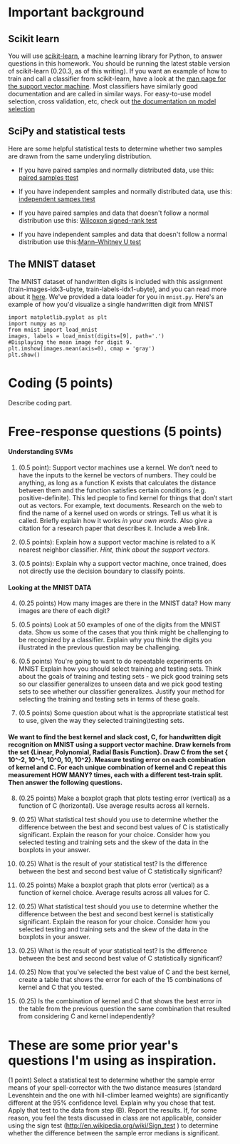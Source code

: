 
# Important background

## Scikit learn

You will use [scikit-learn](http://scikit-learn.org/stable/index.html), a machine learning library for Python, to answer questions in this homework. 
You should be running the latest stable version of scikit-learn (0.20.3, as of this writing).
If you want an example of how to train and call a classifier from scikit-learn, have a look at the [man page for the support vector machine](http://scikit-learn.org/stable/modules/svm.html#multi-class-classification).
Most classifiers have similarly good documentation and are called in similar ways.
For easy-to-use model selection, cross validation, etc, check out [the documentation on model selection](http://scikit-learn.org/stable/model_selection.html#model-selection)

## SciPy and statistical tests
Here are some helpful statistical tests to determine whether two samples are drawn from the same underyling distribution.

* If you have paired samples and normally distributed data, use this: [paired samples ttest](https://docs.scipy.org/doc/scipy/reference/generated/scipy.stats.ttest_rel.html)

* If you have independent samples and normally distributed data, use this: [independent sampes ttest](https://docs.scipy.org/doc/scipy/reference/generated/scipy.stats.ttest_ind.html)

* If you have paired samples and data that doesn't follow a normal distribution use this: [Wilcoxon signed-rank test](https://docs.scipy.org/doc/scipy/reference/generated/scipy.stats.wilcoxon.html?highlight=wilcoxon#scipy.stats.wilcoxon)

* If you have independent samples and data that doesn't follow a normal distribution use this:[Mann–Whitney U test](https://docs.scipy.org/doc/scipy/reference/generated/scipy.stats.mannwhitneyu.html?highlight=mannwhitney#scipy.stats.mannwhitneyu)



## The MNIST dataset
The MNIST dataset of handwritten digits is included with this assignment (train-images-idx3-ubyte, train-labels-idx1-ubyte), and you can read more about it [here](http://yann.lecun.com/exdb/mnist/). 
We've provided a data loader for you in `mnist.py`. Here's an example of how you'd visualize a single handwritten digit from MNIST 

```
import matplotlib.pyplot as plt
import numpy as np
from mnist import load_mnist
images, labels = load_mnist(digits=[9], path='.')
#Displaying the mean image for digit 9.
plt.imshow(images.mean(axis=0), cmap = 'gray')
plt.show()
```
# Coding (5 points)
Describe coding part.

# Free-response questions (5 points)

#### Understanding SVMs

1. (0.5 point): Support vector machines use a kernel. We don’t need to have the inputs to the kernel be vectors of numbers. They could be anything, as long as a function K exists that calculates the distance between them and the function satisfies certain conditions (e.g. positive-definite). This led people to find kernel for things that don’t start out as vectors. For example, text documents. Research on the web to find the name of a kernel used on words or strings. Tell us what it is called. Briefly explain how it works *in your own words*. Also give a citation for a research paper that describes it. Include a web link.

2. (0.5 points): Explain how a support vector machine is related to a K nearest neighbor classifier. *Hint, think about the support vectors.*

3. (0.5 points): Explain why a support vector machine, once trained, does not directly use the decision boundary to classify points.

#### Looking at the MNIST DATA
4. (0.25 points) How many images are there in the MNIST data? How many images are there of each digit?

5. (0.5 points) Look at 50 examples of one of the digits from the MNIST data. Show us some of the cases that you think might be challenging to be recognized by a classifier. Explain why you think the digits you illustrated in the previous question may be challenging.

6. (0.5 points) You're going to want to do repeatable experiments on MNIST Explain how you should select training and testing sets. Think about the goals of training and testing sets - we pick good training sets so our classifier generalizes to unseen data and we pick good testing sets to see whether our classifier generalizes. Justify your method for selecting the training and testing sets in terms of these goals.

7. (0.5 points) Some question about what is the appropriate statistical test to use, given the way they selected training\testing sets.

#### We want to find the best kernel and slack cost, C, for handwritten digit recognition on MNIST using a support vector machine. Draw kernels from the set {Linear, Polynomial, Radial Basis Function}. Draw C from the set { 10^-2, 10^-1, 10^0, 10, 10^2}. Measure testing error on each combination of kernel and C. For each unique combination of kernel and C repeat this measurement **HOW MANY?** times, each with a different test-train split. Then answer the following questions.

8. (0.25 points) Make a boxplot graph that plots testing error (vertical) as a function of C (horizontal). Use average results across all kernels. 

9. (0.25) What statistical test should you use to determine whether the difference between the best and second best values of C is statistically significant. Explain the reason for your choice. Consider how you selected testing and training sets and the skew of the data in the boxplots in your answer.

10. (0.25) What is the result of your statistical test? Is the difference between the best and second best value of C statistically significant?

11. (0.25 points) Make a boxplot graph that plots error (vertical) as a function of kernel choice. Average results across all values for C.

12. (0.25) What statistical test should you use to determine whether the difference between the best and second best kernel is statistically significant. Explain the reason for your choice. Consider how you selected testing and training sets and the skew of the data in the boxplots in your answer.

13. (0.25) What is the result of your statistical test? Is the difference between the best and second best value of C statistically significant?

14. (0.25) Now that you've selected the best value of C and the best kernel, create a table that shows the error for each of the 15 combinations of kernel and C that you tested. 

15. (0.25) Is the combination of kernel and C that shows the best error in the table from the previous question the same combination that resulted from considering C and kernel independently?











# These are some prior year's questions I'm using as inspiration.

(1 point) Select a statistical test to determine whether the sample error means of your
spell-corrector with the two distance measures (standard Levenshtein and the one with
hill-climber learned weights) are significantly different at the 95% confidence level.
Explain why you chose that test. Apply that test to the data from step (B). Report the
results. If, for some reason, you feel the tests discussed in class are not applicable,
consider using the sign test (http://en.wikipedia.org/wiki/Sign_test ) to determine whether
the difference between the sample error medians is significant.
